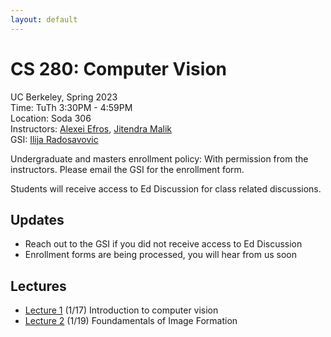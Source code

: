 ```yaml
---
layout: default
---
```


# CS 280: Computer Vision

UC Berkeley, Spring 2023  
Time: TuTh 3:30PM - 4:59PM  
Location: Soda 306  
Instructors: [Alexei Efros](https://people.eecs.berkeley.edu/~efros), [Jitendra Malik](https://people.eecs.berkeley.edu/~malik)  
GSI: [Ilija Radosavovic](https://people.eecs.berkeley.edu/~ilija)

Undergraduate and masters enrollment policy: With permission from the instructors.
Please email the GSI for the enrollment form.

Students will receive access to Ed Discussion for class related discussions.

## Updates

* Reach out to the GSI if you did not receive access to Ed Discussion
* Enrollment forms are being processed, you will hear from us soon

## Lectures

* [Lecture 1]() (1/17) Introduction to computer vision
* [Lecture 2](https://www.dropbox.com/s/vle8r85up3akil2/PerspectiveProjection%202023.pdf?dl=0) (1/19) Foundamentals of Image Formation
